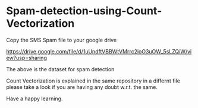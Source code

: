 # Spam-detection-using-Count-Vectorization
Copy the SMS Spam file to your google drive  

https://drive.google.com/file/d/1uUndftVBBWtVMrrc2ioO3uOW_5sLZQiW/view?usp=sharing

The above is the dataset for spam detection

Count Vectorization is explained in the same repository in a differnt file please take a look if you are having any doubt w.r.t. the same.

Have a happy learning.
